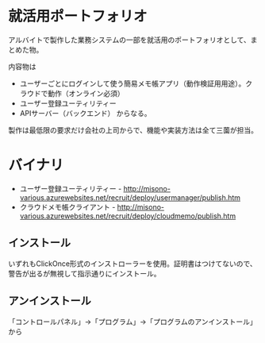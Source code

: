 # 就活用ポートフォリオ
アルバイトで製作した業務システムの一部を就活用のポートフォリオとして、まとめた物。

内容物は
* ユーザーごとにログインして使う簡易メモ帳アプリ（動作検証用用途）。クラウドで動作（オンライン必須）
* ユーザー登録ユーティリティー
* APIサーバー（バックエンド）
からなる。

製作は最低限の要求だけ会社の上司からで、機能や実装方法は全て三薗が担当。

# バイナリ
* ユーザー登録ユーティリティー - http://misono-various.azurewebsites.net/recruit/deploy/usermanager/publish.htm
* クラウドメモ帳クライアント - http://misono-various.azurewebsites.net/recruit/deploy/cloudmemo/publish.htm

## インストール
いずれもClickOnce形式のインストローラーを使用。証明書はつけてないので、警告が出るが無視して指示通りにインストール。

## アンインストール
「コントロールパネル」->「プログラム」->「プログラムのアンインストール」から
